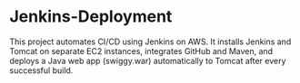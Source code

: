 # Jenkins-Deployment
This project automates CI/CD using Jenkins on AWS. It installs Jenkins and Tomcat on separate EC2 instances, integrates GitHub and Maven, and deploys a Java web app (swiggy.war) automatically to Tomcat after every successful build.

